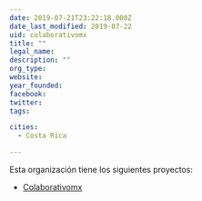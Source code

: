 ```yaml
---
date: 2019-07-21T23:22:18.000Z
date_last_modified: 2019-07-22
uid: colaborativomx
title: ""
legal_name: 
description: ""
org_type: 
website: 
year_founded: 
facebook: 
twitter: 
tags:

cities: 
  - Costa Rica

---
```


Esta organización tiene los siguientes proyectos:

- [Colaborativomx](/i/colaborativomx.html)
